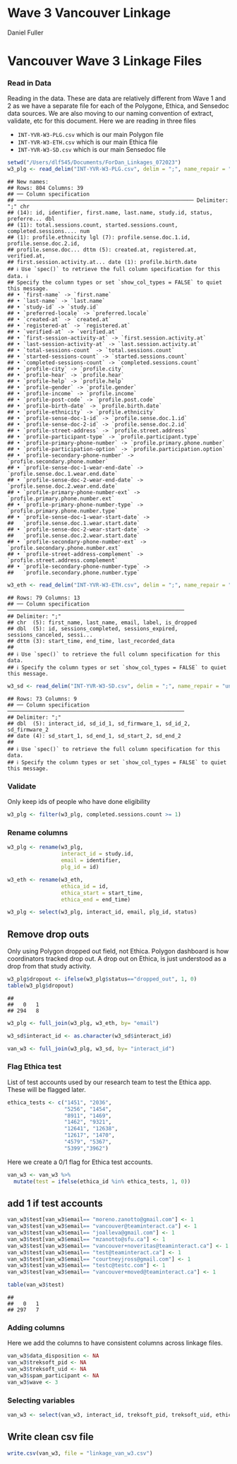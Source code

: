Wave 3 Vancouver Linkage
================
Daniel Fuller

# Vancouver Wave 3 Linkage Files

### Read in Data

Reading in the data. These are data are relatively different from Wave 1
and 2 as we have a separate file for each of the Polygone, Ethica, and
Sensedoc data sources. We are also moving to our naming convention of
extract, validate, etc for this document. Here we are reading in three
files

-   `INT-YVR-W3-PLG.csv` which is our main Polygon file
-   `INT-YVR-W3-ETH.csv` which is our main Ethica file
-   `INT-YVR-W3-SD.csv` which is our main Sensedoc file

``` r
setwd("/Users/dlf545/Documents/ForDan_Linkages_072023")
w3_plg <- read_delim("INT-YVR-W3-PLG.csv", delim = ";", name_repair = "universal")
```

    ## New names:
    ## Rows: 804 Columns: 39
    ## ── Column specification
    ## ──────────────────────────────────────────────────────── Delimiter: ";" chr
    ## (14): id, identifier, first.name, last.name, study.id, status, preferre... dbl
    ## (11): total.sessions.count, started.sessions.count, completed.sessions.... num
    ## (1): profile.ethnicity lgl (7): profile.sense.doc.1.id, profile.sense.doc.2.id,
    ## profile.sense.doc... dttm (5): created.at, registered.at, verified.at,
    ## first.session.activity.at... date (1): profile.birth.date
    ## ℹ Use `spec()` to retrieve the full column specification for this data. ℹ
    ## Specify the column types or set `show_col_types = FALSE` to quiet this message.
    ## • `first-name` -> `first.name`
    ## • `last-name` -> `last.name`
    ## • `study-id` -> `study.id`
    ## • `preferred-locale` -> `preferred.locale`
    ## • `created-at` -> `created.at`
    ## • `registered-at` -> `registered.at`
    ## • `verified-at` -> `verified.at`
    ## • `first-session-activity-at` -> `first.session.activity.at`
    ## • `last-session-activity-at` -> `last.session.activity.at`
    ## • `total-sessions-count` -> `total.sessions.count`
    ## • `started-sessions-count` -> `started.sessions.count`
    ## • `completed-sessions-count` -> `completed.sessions.count`
    ## • `profile-city` -> `profile.city`
    ## • `profile-hear` -> `profile.hear`
    ## • `profile-help` -> `profile.help`
    ## • `profile-gender` -> `profile.gender`
    ## • `profile-income` -> `profile.income`
    ## • `profile-post-code` -> `profile.post.code`
    ## • `profile-birth-date` -> `profile.birth.date`
    ## • `profile-ethnicity` -> `profile.ethnicity`
    ## • `profile-sense-doc-1-id` -> `profile.sense.doc.1.id`
    ## • `profile-sense-doc-2-id` -> `profile.sense.doc.2.id`
    ## • `profile-street-address` -> `profile.street.address`
    ## • `profile-participant-type` -> `profile.participant.type`
    ## • `profile-primary-phone-number` -> `profile.primary.phone.number`
    ## • `profile-participation-option` -> `profile.participation.option`
    ## • `profile-secondary-phone-number` -> `profile.secondary.phone.number`
    ## • `profile-sense-doc-1-wear-end-date` -> `profile.sense.doc.1.wear.end.date`
    ## • `profile-sense-doc-2-wear-end-date` -> `profile.sense.doc.2.wear.end.date`
    ## • `profile-primary-phone-number-ext` -> `profile.primary.phone.number.ext`
    ## • `profile-primary-phone-number-type` -> `profile.primary.phone.number.type`
    ## • `profile-sense-doc-1-wear-start-date` ->
    ##   `profile.sense.doc.1.wear.start.date`
    ## • `profile-sense-doc-2-wear-start-date` ->
    ##   `profile.sense.doc.2.wear.start.date`
    ## • `profile-secondary-phone-number-ext` -> `profile.secondary.phone.number.ext`
    ## • `profile-street-address-complement` -> `profile.street.address.complement`
    ## • `profile-secondary-phone-number-type` ->
    ##   `profile.secondary.phone.number.type`

``` r
w3_eth <- read_delim("INT-YVR-W3-ETH.csv", delim = ";", name_repair = "universal")
```

    ## Rows: 79 Columns: 13
    ## ── Column specification ────────────────────────────────────────────────────────
    ## Delimiter: ";"
    ## chr  (5): first_name, last_name, email, label, is_dropped
    ## dbl  (5): id, sessions_completed, sessions_expired, sessions_canceled, sessi...
    ## dttm (3): start_time, end_time, last_recorded_data
    ## 
    ## ℹ Use `spec()` to retrieve the full column specification for this data.
    ## ℹ Specify the column types or set `show_col_types = FALSE` to quiet this message.

``` r
w3_sd <- read_delim("INT-YVR-W3-SD.csv", delim = ";", name_repair = "universal")
```

    ## Rows: 73 Columns: 9
    ## ── Column specification ────────────────────────────────────────────────────────
    ## Delimiter: ";"
    ## dbl  (5): interact_id, sd_id_1, sd_firmware_1, sd_id_2, sd_firmware_2
    ## date (4): sd_start_1, sd_end_1, sd_start_2, sd_end_2
    ## 
    ## ℹ Use `spec()` to retrieve the full column specification for this data.
    ## ℹ Specify the column types or set `show_col_types = FALSE` to quiet this message.

### Validate

Only keep ids of people who have done eligibility

``` r
w3_plg <- filter(w3_plg, completed.sessions.count >= 1) 
```

### Rename columns

``` r
w3_plg <- rename(w3_plg, 
                 interact_id = study.id,
                 email = identifier, 
                 plg_id = id)

w3_eth <- rename(w3_eth, 
                 ethica_id = id,
                 ethica_start = start_time, 
                 ethica_end = end_time)
```

``` r
w3_plg <- select(w3_plg, interact_id, email, plg_id, status)
```

## Remove drop outs

Only using Polygon dropped out field, not Ethica. Polygon dashboard is
how coordinators tracked drop out. A drop out on Ethica, is just
understood as a drop from that study activity.

``` r
w3_plg$dropout <- ifelse(w3_plg$status=="dropped_out", 1, 0)
table(w3_plg$dropout)
```

    ## 
    ##   0   1 
    ## 294   8

``` r
w3_plg <- full_join(w3_plg, w3_eth, by= "email")

w3_sd$interact_id <- as.character(w3_sd$interact_id)

van_w3 <- full_join(w3_plg, w3_sd, by= "interact_id")
```

### Flag Ethica test

List of test accounts used by our research team to test the Ethica app.
These will be flagged later.

``` r
ethica_tests <- c("1451", "2036", 
                  "5256", "1454", 
                  "8911", "1469",
                  "1462", "9321", 
                  "12641", "12638", 
                  "12617", "1470",
                  "4579", "5367",
                  "5399","3962")
```

Here we create a 0/1 flag for Ethica test accounts.

``` r
van_w3 <- van_w3 %>%
  mutate(test = ifelse(ethica_id %in% ethica_tests, 1, 0)) 
```

## add 1 if test accounts

``` r
van_w3$test[van_w3$email== "moreno.zanotto@gmail.com"] <- 1  
van_w3$test[van_w3$email== "vancouver@teaminteract.ca"] <- 1  
van_w3$test[van_w3$email== "joalleva@gmail.com"] <- 1  
van_w3$test[van_w3$email== "mzanotto@sfu.ca"] <- 1  
van_w3$test[van_w3$email== "vancouver+noveritas@teaminteract.ca"] <- 1  
van_w3$test[van_w3$email== "test@teaminteract.ca"] <- 1  
van_w3$test[van_w3$email== "courtneyjross@gmail.com"] <- 1  
van_w3$test[van_w3$email== "testc@testc.com"] <- 1  
van_w3$test[van_w3$email== "vancouver+moved@teaminteract.ca"] <- 1

table(van_w3$test)
```

    ## 
    ##   0   1 
    ## 297   7

### Adding columns

Here we add the columns to have consistent columns across linkage files.

``` r
van_w3$data_disposition <- NA
van_w3$treksoft_pid <- NA
van_w3$treksoft_uid <- NA
van_w3$spam_participant <- NA
van_w3$wave <- 3
```

### Selecting variables

``` r
van_w3 <- select(van_w3, interact_id, treksoft_pid, treksoft_uid, ethica_id, sd_id_1, sd_firmware_1, sd_start_1, sd_end_1, sd_id_2, sd_firmware_2, sd_start_2, sd_end_2, data_disposition, plg_id, dropout, wave, test, spam_participant)
```

## Write clean csv file

``` r
write.csv(van_w3, file = "linkage_van_w3.csv")
```
